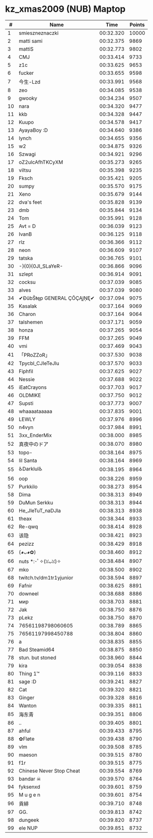 # kz_xmas2009 (NUB) Maptop

|  # | Name | Time | Points |
|-------------- | -------------- | -------------- | -------------- | 
| 1 | smieszneznaczki | 00:32.320 | 10000 | 
| 2 | matti sami | 00:32.375 | 9869 | 
| 3 | mattiS | 00:32.773 | 9802 | 
| 4 | CMJ | 00:33.414 | 9733 | 
| 5 | z1c | 00:33.625 | 9653 | 
| 6 | fucker | 00:33.655 | 9598 | 
| 7 | 今生-Lzd | 00:33.991 | 9568 | 
| 8 | zeo | 00:34.085 | 9538 | 
| 9 | gwooky | 00:34.234 | 9507 | 
| 10 | nara | 00:34.320 | 9477 | 
| 11 | kkb | 00:34.328 | 9447 | 
| 12 | Kuupo | 00:34.578 | 9417 | 
| 13 | AyayaBoy :D | 00:34.640 | 9386 | 
| 14 | lynch | 00:34.655 | 9356 | 
| 15 | w2 | 00:34.875 | 9326 | 
| 16 | Szwagi | 00:34.921 | 9296 | 
| 17 | oZ2ulcAfhTKCyXM | 00:35.273 | 9265 | 
| 18 | viltsu | 00:35.398 | 9235 | 
| 19 | Fksch | 00:35.421 | 9205 | 
| 20 | sumpy | 00:35.570 | 9175 | 
| 21 | Xeno | 00:35.679 | 9144 | 
| 22 | dva's feet | 00:35.828 | 9139 | 
| 23 | dmb | 00:35.844 | 9134 | 
| 24 | Tom | 00:35.991 | 9128 | 
| 25 | Avt = D | 00:36.039 | 9123 | 
| 26 | IvanB | 00:36.125 | 9118 | 
| 27 | rlz | 00:36.366 | 9112 | 
| 28 | neon | 00:36.609 | 9107 | 
| 29 | tatska | 00:36.765 | 9101 | 
| 30 | -}{0}{0JI_SLaYeR- | 00:36.866 | 9096 | 
| 31 | szlept | 00:36.914 | 9091 | 
| 32 | cocksu | 00:37.039 | 9085 | 
| 33 | alves | 00:37.039 | 9080 | 
| 34 | ✔ĐûbŠŧęp GENERAL ÇŌÇĄĮŅĘ✔ | 00:37.094 | 9075 | 
| 35 | Kasalak | 00:37.164 | 9069 | 
| 36 | Charon | 00:37.164 | 9064 | 
| 37 | talshemen | 00:37.171 | 9059 | 
| 38 | honza | 00:37.265 | 9054 | 
| 39 | FFM | 00:37.265 | 9049 | 
| 40 | vmi | 00:37.469 | 9043 | 
| 41 | 「PRoZZoR」 | 00:37.530 | 9038 | 
| 42 | Tpycbl_CJIeTeJIu | 00:37.570 | 9033 | 
| 43 | Fiphfil | 00:37.625 | 9027 | 
| 44 | Nessie | 00:37.688 | 9022 | 
| 45 | iEatCrayons | 00:37.703 | 9017 | 
| 46 | OLDMIKE | 00:37.750 | 9012 | 
| 47 | Supsti | 00:37.773 | 9007 | 
| 48 | whaaaataaaaa | 00:37.835 | 9001 | 
| 49 | LEWLY | 00:37.976 | 8996 | 
| 50 | n4vyn | 00:37.984 | 8991 | 
| 51 | 3xx_EnderMix | 00:38.000 | 8985 | 
| 52 | 真夜中のドア | 00:38.070 | 8980 | 
| 53 | topo- | 00:38.164 | 8975 | 
| 54 | lil Santa | 00:38.164 | 8969 | 
| 55 | ♿Darklul♿ | 00:38.195 | 8964 | 
| 56 | oop | 00:38.226 | 8959 | 
| 57 | Purkkilo | 00:38.273 | 8954 | 
| 58 | Dima | 00:38.313 | 8949 | 
| 59 | DuMun Serkku | 00:38.313 | 8944 | 
| 60 | He_JleTuT_naDJla | 00:38.313 | 8938 | 
| 61 | theax | 00:38.344 | 8933 | 
| 62 | Re-qwq | 00:38.414 | 8928 | 
| 63 | 该隐 | 00:38.421 | 8923 | 
| 64 | pezizz | 00:38.429 | 8918 | 
| 65 | (◕ᴗ◕✿) | 00:38.460 | 8912 | 
| 66 | nuts *:･ﾟ✧(ꈍᴗꈍ)✧ | 00:38.484 | 8907 | 
| 67 | mko | 00:38.500 | 8902 | 
| 68 | twitch.tv/dm1tr1yjunior | 00:38.594 | 8897 | 
| 69 | Fafnir | 00:38.625 | 8891 | 
| 70 | downeel | 00:38.688 | 8886 | 
| 71 | мир | 00:38.703 | 8881 | 
| 72 | Jak | 00:38.750 | 8876 | 
| 73 | pLekz | 00:38.750 | 8870 | 
| 74 | 76561198798060605 | 00:38.789 | 8865 | 
| 75 | 76561197998450788 | 00:38.804 | 8860 | 
| 76 | a | 00:38.835 | 8855 | 
| 77 | Bad Steamid64 | 00:38.875 | 8850 | 
| 78 | stun. but stoned | 00:38.960 | 8844 | 
| 79 | kira | 00:39.054 | 8838 | 
| 80 | Thing 1™ | 00:39.116 | 8833 | 
| 81 | sage :D | 00:39.241 | 8827 | 
| 82 | Cat | 00:39.320 | 8821 | 
| 83 | Ginger | 00:39.328 | 8816 | 
| 84 | Wanton | 00:39.335 | 8811 | 
| 85 | 海东青 | 00:39.351 | 8806 | 
| 86 | .. | 00:39.405 | 8801 | 
| 87 | ahful | 00:39.433 | 8795 | 
| 88 | ✿Fløte | 00:39.438 | 8790 | 
| 89 | vlm | 00:39.508 | 8785 | 
| 90 | maeson | 00:39.515 | 8780 | 
| 91 | f1r | 00:39.515 | 8775 | 
| 92 | Chinese Never Stop Cheat | 00:39.554 | 8769 | 
| 93 | bandar ☠ | 00:39.570 | 8764 | 
| 94 | fyksenxd | 00:39.601 | 8759 | 
| 95 | M u g e n | 00:39.601 | 8754 | 
| 96 | 貢緋 | 00:39.710 | 8748 | 
| 97 | GG. | 00:39.813 | 8742 | 
| 98 | dungeek | 00:39.820 | 8737 | 
| 99 | ele NUP | 00:39.851 | 8732 | 

